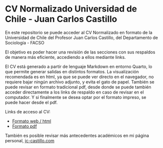 # CV Normalizado Universidad de Chile - Juan Carlos Castillo

En este repositorio se puede acceder al CV Normalizado en formato de la Universidad de Chile del Profesor Juan Carlos Castillo, del Departamento de Sociología - FACSO

El objetivo es poder hacer una revisión de las secciones con sus respaldos de manera más eficiente, accediendo a ellos mediante links. 

El CV está generado a partir de lenguaje Markdown en entorno Quarto, lo que permite generar salidas en distintos formatos. La visualización recomendada es en html, ya que se puede ver directo en el navegador, no requiere bajar ningún archivo adjunto, y evita el gato de papel. También se puede revisar en formato tradicional pdf, desde donde se puede también acceder directamente a los links de respaldo en caso de revisar en el computador. Y si finalmente se desea optar por el formato impreso, se puede hacer desde el pdf.

Links de acceso al CV:

- [Formato web / html](https://juancarloscastillo.github.io/jerarquizacion/jerarquizacion.html)
- [Formato pdf](https://juancarloscastillo.github.io/jerarquizacion/jerarquizacion.pdf)

También es posible revisar más antecedentes académicos en mi página personal, [jc-castillo.com](https://jc-castillo.com/) 
